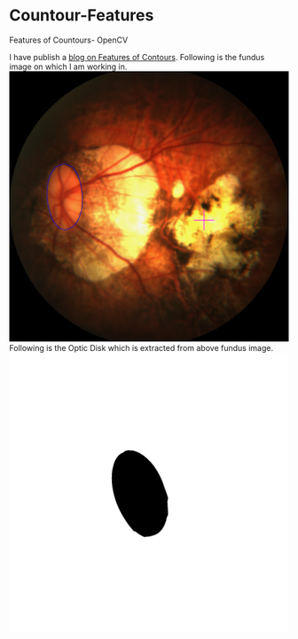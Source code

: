 # Countour-Features
Features of Countours- OpenCV

I have publish a [blog on Features of Contours](https://zawster.wordpress.com/2020/03/15/opencv-features-of-contours/). Following is the fundus image on which I am working in.
![Fundus Image](https://github.com/zawster/Countour-Features/blob/master/images/P0147.jpg)
Following is the Optic Disk which is extracted from above fundus image.
![Optic Disk Image](https://github.com/zawster/Countour-Features/blob/master/images/P0147.png)
